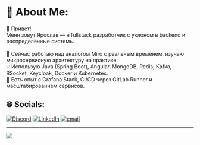 # 💫 About Me:
👋 Привет!<br>Меня зовут  Ярослав — я fullstack разработчик с уклоном в backend и распределённые системы.<br><br>🚀 Сейчас работаю над аналогом Miro с реальным временем, изучаю микросервисную архитектуру на практике.<br>💡 Использую Java (Spring Boot), Angular, MongoDB, Redis, Kafka, RSocket, Keycloak, Docker и Kubernetes.<br>🔧 Есть опыт с Grafana Stack, CI/CD через GitLab Runner и масштабированием сервисов.


## 🌐 Socials:
[![Discord](https://img.shields.io/badge/Discord-%237289DA.svg?logo=discord&logoColor=white)](https://discord.gg/1yarick) [![LinkedIn](https://img.shields.io/badge/LinkedIn-%230077B5.svg?logo=linkedin&logoColor=white)](https://linkedin.com/in/https://www.linkedin.com/in/%D1%8F%D1%80%D0%BE%D1%81%D0%BB%D0%B0%D0%B2-%D0%B4%D0%B0%D0%B2%D0%BA%D0%BE%D0%B2-94aab2333/) [![email](https://img.shields.io/badge/Email-D14836?logo=gmail&logoColor=white)](mailto:yaroslav.davkov@gmail.com) 

---
[![](https://visitcount.itsvg.in/api?id=Yarick&icon=0&color=0)](https://visitcount.itsvg.in)
